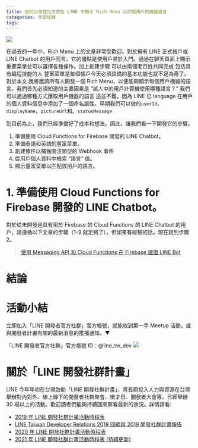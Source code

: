 ```yaml
---
title: 如何以個性化方式在 LINE 中顯示 Rich Menu 以匹配用戶的機器語言
categories: 學習紀錄
tags:
---
```


<style>
  section.compact {
    font-size: 150%  
  }
  img[alt~="center"] {
    display: block;
    margin: 0 auto;
  }
</style>

![](https://nijialin.com/images/2021/richmenu-personalize)

在過去的一年中，Rich Menu 上的文章非常受歡迎。對於擁有 LINE 正式帳戶或 LINE Chatbot 的用戶而言，它的優點是使用戶易於入門。通過在聊天頁面上顯示重要菜單並可以選擇各種操作。加上創建步驟 可以由兩個老百姓共同完成 包括具有編程技能的人 豐富菜單是每個帳戶今天必須具備的基本功能也就不足為奇了。
對於本文 我將邀請所有人開發一個 Rich Menu，以便能夠顯示每個用戶機器的語言。我們首先必須知道的主要因素是 “該人中的用戶計算機使用哪種語言？” 我們可以通過哪種方式獲取用戶機器的語言 這並不難，因為 LINE 已 language 在用戶的個人資料信息中添加了一個命名屬性。早期我們可以做的`userId`，`displayName`，`pictureUrl`和。`statusMessage`

到目前為止，我們已經準備好了成本和想法。因此，讓我們看一下開發它的步驟。

1. 準備使用 Cloud Functions for Firebase 開發的 LINE Chatbot。
2. 準備泰語和英語的豐富菜單。
3. 創建條件以捕獲關注類型的 Webhook 事件
4. 從用戶個人資料中檢索 “語言” 值。
5. 顯示豐富菜單以匹配該用戶的語言。

<!-- more -->

# 1. 準備使用 Cloud Functions for Firebase 開發的 LINE Chatbot。

對於從未開發過具有用於 Firebase 的 Cloud Functions 的 LINE Chatbot 的用戶，請遵循以下文章的步驟（1-3 就足夠了），但如果有經驗的話。現在跳到步驟 2。

> [使用 Messaging API 和 Cloud Functions 在 Firebase 建置 LINE Bot](https://medium.com/linedevth/%E0%B8%AA%E0%B8%A3%E0%B9%89%E0%B8%B2%E0%B8%87-line-bot-%E0%B8%94%E0%B9%89%E0%B8%A7%E0%B8%A2-messaging-api-%E0%B9%81%E0%B8%A5%E0%B8%B0-cloud-functions-for-firebase-20d284edea1b)

# 結論

# 活動小結

立即加入「LINE 開發者官方社群」官方帳號，就能收到第一手 Meetup 活動，或與開發者計畫有關的最新消息的推播通知。▼

「LINE 開發者官方社群」官方帳號 ID：@line_tw_dev
![](https://www.evanlin.com/images/2020/line-tw-dev-qr.png)

# 關於「LINE 開發社群計畫」

LINE 今年年初在台灣啟動「LINE 開發社群計畫」，將長期投入人力與資源在台灣舉辦對內對外、線上線下的開發者社群聚會、徵才日、開發者大會等，已經舉辦 30 場以上的活動。歡迎讀者們能夠持續回來察看最新的狀況。詳情請看:

- [2019 年 LINE 開發社群計畫活動時程表](https://engineering.linecorp.com/zh-hant/blog/line-taiwan-developer-relations-2019-plan/)
- [LINE Taiwan Developer Relations 2019 回顧與 2019 開發社群計畫報告](https://engineering.linecorp.com/zh-hant/blog/line-taiwan-developer-relations-2019/)
- [2020 年 LINE 開發社群計畫活動時程表](https://engineering.linecorp.com/zh-hant/blog/2020-line-tw-devrel/)
- [2021 年 LINE 開發社群計畫活動時程表 (持續更新)](https://engineering.linecorp.com/zh-hant/blog/2021-line-tw-devrel/)
